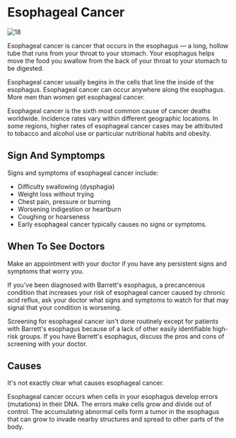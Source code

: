 # Esophageal Cancer

![18](static/expanded/dnt/image/0018.jpg)

Esophageal cancer is cancer that occurs in the esophagus — a long, hollow tube that runs from your throat to your stomach. Your esophagus helps move the food you swallow from the back of your throat to your stomach to be digested.

Esophageal cancer usually begins in the cells that line the inside of the esophagus. Esophageal cancer can occur anywhere along the esophagus. More men than women get esophageal cancer.

Esophageal cancer is the sixth most common cause of cancer deaths worldwide. Incidence rates vary within different geographic locations. In some regions, higher rates of esophageal cancer cases may be attributed to tobacco and alcohol use or particular nutritional habits and obesity.

## Sign And Symptomps

Signs and symptoms of esophageal cancer include:

+ Difficulty swallowing (dysphagia)
+ Weight loss without trying
+ Chest pain, pressure or burning
+ Worsening indigestion or heartburn
+ Coughing or hoarseness
+ Early esophageal cancer typically causes no signs or symptoms.

## When To See Doctors

Make an appointment with your doctor if you have any persistent signs and symptoms that worry you.

If you've been diagnosed with Barrett's esophagus, a precancerous condition that increases your risk of esophageal cancer caused by chronic acid reflux, ask your doctor what signs and symptoms to watch for that may signal that your condition is worsening.

Screening for esophageal cancer isn't done routinely except for patients with Barrett's esophagus because of a lack of other easily identifiable high-risk groups. If you have Barrett's esophagus, discuss the pros and cons of screening with your doctor.

## Causes

It's not exactly clear what causes esophageal cancer.

Esophageal cancer occurs when cells in your esophagus develop errors (mutations) in their DNA. The errors make cells grow and divide out of control. The accumulating abnormal cells form a tumor in the esophagus that can grow to invade nearby structures and spread to other parts of the body.
